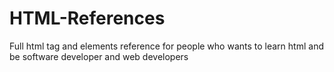 # HTML-References
Full html tag and elements reference for people who wants to learn html and be software developer and web developers
